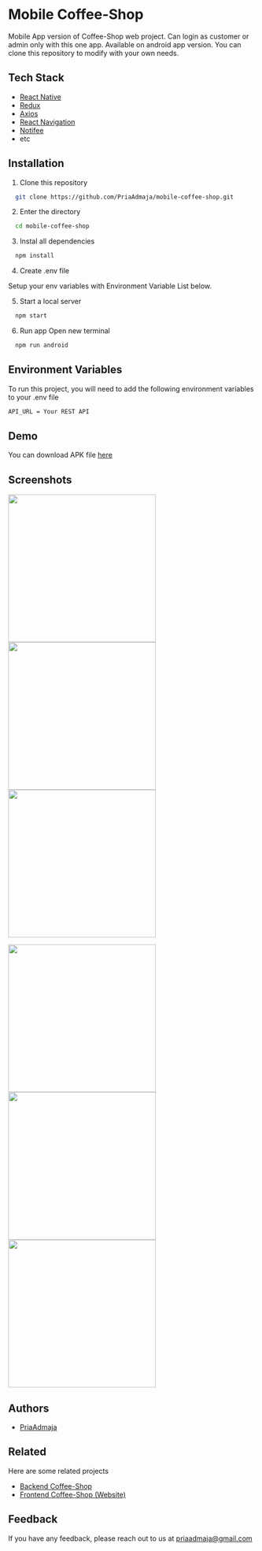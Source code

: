 
# Mobile Coffee-Shop

Mobile App version of Coffee-Shop web project. Can login as customer or admin only with this one app. Available on android app version. You can clone this repository to modify with your own needs.


## Tech Stack

- [React Native](https://reactnative.dev/)
- [Redux](https://redux.js.org/)
- [Axios](https://axios-http.com/)
- [React Navigation](https://reactnavigation.org/)
- [Notifee](https://notifee.app/)
- etc


## Installation

1. Clone this repository

```bash
  git clone https://github.com/PriaAdmaja/mobile-coffee-shop.git
```
2. Enter the directory
```bash
  cd mobile-coffee-shop
```
3. Instal all dependencies
```bash
  npm install
```
4. Create .env file

  Setup your env variables with Environment Variable List below.

5. Start a local server
```bash
  npm start
```
6. Run app
Open new terminal
```bash
  npm run android
```
## Environment Variables

To run this project, you will need to add the following environment variables to your .env file

```bash
API_URL = Your REST API
```


## Demo

You can download APK file [here](https://drive.google.com/drive/folders/16PiUqnpOnWaWCKVdJAiEfCuCr4VXMRVi?usp=sharing)


## Screenshots

<p float="left">
  <img src="https://user-images.githubusercontent.com/109842306/245978165-11ac0be9-3295-4ed4-bd78-49b39b295995.jpeg" width="300" />
  <img src="https://user-images.githubusercontent.com/109842306/245978148-0801e33c-c12e-4b19-8647-030c714a520b.jpeg" width="300" /> 
  <img src="https://user-images.githubusercontent.com/109842306/245978159-35d72b9c-1cbe-4a28-9431-576ba165926d.jpeg" width="300" />
</p>

<p float="left">
  <img src="https://user-images.githubusercontent.com/109842306/245978163-01f8c5e2-b8d1-44de-aa0b-269db3ac8db4.jpeg" width="300" />
  <img src="https://user-images.githubusercontent.com/109842306/245978167-de6aaa8d-4233-4c30-b10a-a75737fdd0da.jpeg" width="300" /> 
  <img src="https://user-images.githubusercontent.com/109842306/245978169-098082c7-7e7c-477f-add4-e4dbe98d1f95.jpeg" width="300" />
</p>


## Authors

- [PriaAdmaja](https://github.com/PriaAdmaja)


## Related

Here are some related projects

- [Backend Coffee-Shop](https://github.com/PriaAdmaja/backend-coffee_shop)
- [Frontend Coffee-Shop (Website)](https://github.com/PriaAdmaja/client-coffee-shop-react.git)



## Feedback

If you have any feedback, please reach out to us at priaadmaja@gmail.com

